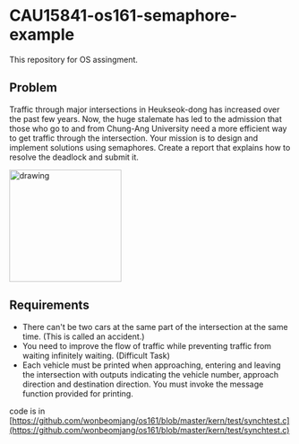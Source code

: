 # CAU15841-os161-semaphore-example

This repository for OS assingment.

## Problem
Traffic through major intersections in Heukseok-dong has increased over the past few years. 
Now, the huge stalemate has led to the admission that those who go to and from Chung-Ang University need a more efficient way to get traffic through the intersection. 
Your mission is to design and implement solutions using semaphores.
Create a report that explains how to resolve the deadlock and submit it.

<img src="https://user-images.githubusercontent.com/40621030/85597426-93839080-b685-11ea-980a-c9ee6fde79d2.png" alt="drawing" width="200"/>

## Requirements
- There can't be two cars at the same part of the intersection at the same time. (This is called an accident.)
- You need to improve the flow of traffic while preventing traffic from waiting infinitely waiting. (Difficult Task)
- Each vehicle must be printed when approaching, entering and leaving the intersection with outputs indicating the vehicle number, approach direction and destination direction. You must invoke the message function provided for printing.



code is in [https://github.com/wonbeomjang/os161/blob/master/kern/test/synchtest.c](https://github.com/wonbeomjang/os161/blob/master/kern/test/synchtest.c)
